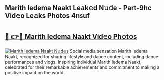 ## Marith Iedema Naakt Le𝚊k𝚎d N𝚞𝚍e - Part-9hc Vid𝚎o Le𝚊ks Photos 4nsuf

# <h2><a href="http://fb1ks4k.evod.top/?m=Marith+Iedema+Naakt">🔗 👉🔴 Marith Iedema Naakt Vid𝚎o Ph𝚘t𝚘s</a></h2>

[![Marith Iedema Naakt N𝚞d𝚎s](https://i.imgur.com/8V9OHl7.gif)](http://fb1ks4k.evod.top/?m=Marith+Iedema+Naakt)
Social media sensation Marith Iedema Naakt, recognized for sharing lifestyle and dance content, including dance performances and vlogs. Inspiring individual Marith Iedema Naakt, celebrated for their remarkable achievements and commitment to making a positive impact on the world. 
